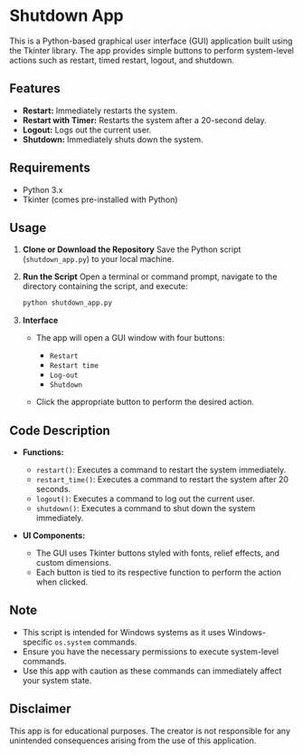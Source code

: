 # Shutdown App

This is a Python-based graphical user interface (GUI) application built using the Tkinter library. The app provides simple buttons to perform system-level actions such as restart, timed restart, logout, and shutdown.

## Features

- **Restart:** Immediately restarts the system.
- **Restart with Timer:** Restarts the system after a 20-second delay.
- **Logout:** Logs out the current user.
- **Shutdown:** Immediately shuts down the system.

## Requirements

- Python 3.x
- Tkinter (comes pre-installed with Python)

## Usage

1. **Clone or Download the Repository**
   Save the Python script (`shutdown_app.py`) to your local machine.

2. **Run the Script**
   Open a terminal or command prompt, navigate to the directory containing the script, and execute:
   ```bash
   python shutdown_app.py
   ```

3. **Interface**
   - The app will open a GUI window with four buttons:
     - `Restart`
     - `Restart time`
     - `Log-out`
     - `Shutdown`

   - Click the appropriate button to perform the desired action.

## Code Description

- **Functions:**
  - `restart()`: Executes a command to restart the system immediately.
  - `restart_time()`: Executes a command to restart the system after 20 seconds.
  - `logout()`: Executes a command to log out the current user.
  - `shutdown()`: Executes a command to shut down the system immediately.

- **UI Components:**
  - The GUI uses Tkinter buttons styled with fonts, relief effects, and custom dimensions.
  - Each button is tied to its respective function to perform the action when clicked.

## Note

- This script is intended for Windows systems as it uses Windows-specific `os.system` commands.
- Ensure you have the necessary permissions to execute system-level commands.
- Use this app with caution as these commands can immediately affect your system state.

## Disclaimer

This app is for educational purposes. The creator is not responsible for any unintended consequences arising from the use of this application.

